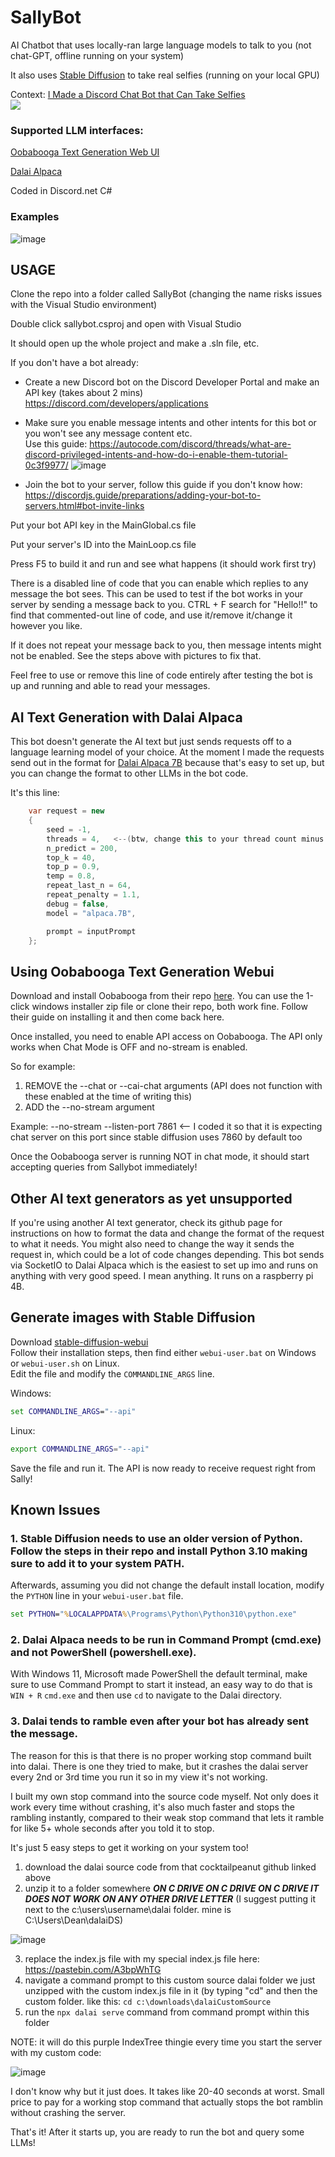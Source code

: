 # SallyBot
AI Chatbot that uses locally-ran large language models to talk to you (not chat-GPT, offline running on your system)

It also uses [Stable Diffusion](https://github.com/AUTOMATIC1111/stable-diffusion-webui) to take real selfies (running on your local GPU)

Context: [I Made a Discord Chat Bot that Can Take Selfies](https://www.youtube.com/watch?v=KM4a7RGG270)  
[![](https://markdown-videos.deta.dev/youtube/KM4a7RGG270)](https://youtu.be/KM4a7RGG270)

### Supported LLM interfaces:

[Oobabooga Text Generation Web UI](https://github.com/oobabooga/text-generation-webui)

[Dalai Alpaca](https://github.com/cocktailpeanut/dalai)

Coded in Discord.net C#  

### Examples

![image](https://user-images.githubusercontent.com/12345584/230606279-cb741c83-ebb9-4e4f-9754-67bee57d1540.png)

## USAGE

Clone the repo into a folder called SallyBot (changing the name risks issues with the Visual Studio environment)

Double click sallybot.csproj and open with Visual Studio

It should open up the whole project and make a .sln file, etc.

If you don't have a bot already:

* Create a new Discord bot on the Discord Developer Portal and make an API key (takes about 2 mins) https://discord.com/developers/applications
            
* Make sure you enable message intents and other intents for this bot or you won't see any message content etc.  
Use this guide: https://autocode.com/discord/threads/what-are-discord-privileged-intents-and-how-do-i-enable-them-tutorial-0c3f9977/
![image](https://user-images.githubusercontent.com/11000195/230468248-10b014c7-db1e-4c33-96ef-5305c24c7b27.png)

* Join the bot to your server, follow this guide if you don't know how: https://discordjs.guide/preparations/adding-your-bot-to-servers.html#bot-invite-links

Put your bot API key in the MainGlobal.cs file

Put your server's ID into the MainLoop.cs file

Press F5 to build it and run and see what happens (it should work first try)

There is a disabled line of code that you can enable which replies to any message the bot sees. This can be used to test if the bot works in your server by sending a message back to you. CTRL + F search for "Hello!!" to find that commented-out line of code, and use it/remove it/change it however you like.

If it does not repeat your message back to you, then message intents might not be enabled. See the steps above with pictures to fix that.

Feel free to use or remove this line of code entirely after testing the bot is up and running and able to read your messages.

## AI Text Generation with Dalai Alpaca

This bot doesn't generate the AI text but just sends requests off to a language learning model of your choice. At the moment I made the requests send out in the format for [Dalai Alpaca 7B](https://github.com/cocktailpeanut/dalai) because that's easy to set up, but you can change the format to other LLMs in the bot code.

It's this line:
```c#
    var request = new
    {
        seed = -1,
        threads = 4,   <--(btw, change this to your thread count minus 2 for more speed)
        n_predict = 200,
        top_k = 40,
        top_p = 0.9,
        temp = 0.8,
        repeat_last_n = 64,
        repeat_penalty = 1.1,
        debug = false,
        model = "alpaca.7B",

        prompt = inputPrompt
    };          
```

## Using Oobabooga Text Generation Webui

Download and install Oobabooga from their repo [here](https://github.com/oobabooga/text-generation-webui). You can use the 1-click windows installer zip file or clone their repo, both work fine. Follow their guide on installing it and then come back here.

Once installed, you need to enable API access on Oobabooga. The API only works when Chat Mode is OFF and no-stream is enabled.

So for example:
1. REMOVE the --chat or --cai-chat arguments (API does not function with these enabled at the time of writing this)
2. ADD the --no-stream argument

Example: --no-stream --listen-port 7861    <-- I coded it so that it is expecting chat server on this port since stable diffusion uses 7860 by default too

Once the Oobabooga server is running NOT in chat mode, it should start accepting queries from Sallybot immediately!

## Other AI text generators as yet unsupported

If you're using another AI text generator, check its github page for instructions on how to format the data and change the format of the request to what it needs. You might also need to change the way it sends the request in, which could be a lot of code changes depending. This bot sends via SocketIO to Dalai Alpaca which is the easiest to set up imo and runs on anything with very good speed. I mean anything. It runs on a raspberry pi 4B.

## Generate images with Stable Diffusion
Download [stable-diffusion-webui](https://github.com/AUTOMATIC1111/stable-diffusion-webui)  
Follow their installation steps, then find either `webui-user.bat` on Windows or `webui-user.sh` on Linux.  
Edit the file and modify the `COMMANDLINE_ARGS` line.

Windows:
```bat
set COMMANDLINE_ARGS="--api"
```
Linux:
```sh
export COMMANDLINE_ARGS="--api"
```
Save the file and run it.  The API is now ready to receive request right from Sally!

## Known Issues

### 1. Stable Diffusion needs to use an older version of Python.  Follow the steps in their repo and install Python 3.10 making sure to add it to your system PATH.  
Afterwards, assuming you did not change the default install location, modify the `PYTHON` line in your `webui-user.bat` file.  
```bat
set PYTHON="%LOCALAPPDATA%\Programs\Python\Python310\python.exe"
```

### 2. Dalai Alpaca needs to be run in Command Prompt (cmd.exe) and not PowerShell (powershell.exe).  
With Windows 11, Microsoft made PowerShell the default terminal, make sure to use Command Prompt to start it instead, an easy way to do that is `WIN + R` `cmd.exe` and then use `cd` to navigate to the Dalai directory.

### 3. Dalai tends to ramble even after your bot has already sent the message.

The reason for this is that there is no proper working stop command built into dalai. There is one they tried to make, but it crashes the dalai server every 2nd or 3rd time you run it so in my view it's not working.

I built my own stop command into the source code myself. Not only does it work every time without crashing, it's also much faster and stops the rambling instantly, compared to their weak stop command that lets it ramble for like 5+ whole seconds after you told it to stop.

It's just 5 easy steps to get it working on your system too!

1. download the dalai source code from that cocktailpeanut github linked above
2. unzip it to a folder somewhere ***ON C DRIVE ON C DRIVE ON C DRIVE IT DOES NOT WORK ON ANY OTHER DRIVE LETTER*** (I suggest putting it next to the c:\users\username\dalai folder. mine is C:\Users\Dean\dalaiDS)

![image](https://user-images.githubusercontent.com/12345584/230718163-c513acf9-e174-4941-a73b-c2c6dd0f87bb.png)

3. replace the index.js file with my special index.js file here: https://pastebin.com/A3bpWhTG
4. navigate a command prompt to this custom source dalai folder we just unzipped with the custom index.js file in it (by typing "cd" and then the custom folder. like this: ``cd c:\downloads\dalaiCustomSource``
5. run the ``npx dalai serve`` command from command prompt within this folder

NOTE: it will do this purple IndexTree thingie every time you start the server with my custom code:

![image](https://user-images.githubusercontent.com/12345584/230718248-72b5720a-99ec-4dcd-85a1-4e167363ea0a.png)

I don't know why but it just does. It takes like 20-40 seconds at worst. Small price to pay for a working stop command that actually stops the bot ramblin without crashing the server.

That's it! After it starts up, you are ready to run the bot and query some LLMs!
